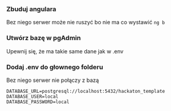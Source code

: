 ### Zbuduj angulara
Bez niego serwer może nie ruszyć bo nie ma co wystawić 
```ng b```
### Utwórz bazę w pgAdmin
Upewnij się, że ma takie same dane jak w .env
### Dodaj .env do głownego folderu
Bez niego serwer nie połączy z bazą
```
DATABASE_URL=postgresql://localhost:5432/hackaton_template
DATABASE_USER=local
DATABASE_PASSWORD=local
```